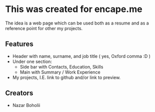 # This was created for encape.me

The idea is a web page which can be used both as a resume and as a reference point for other my projects.

## Features
- Header with name, surname, and job title ( yes, Oxford comma :D )
- Under one section:
    - Side bar with Contacts, Education, Skills
    - Main with Summary / Work Experience 
- My projects, I.E. link to github and/or link to preview.

## Creators
- Nazar Boholii